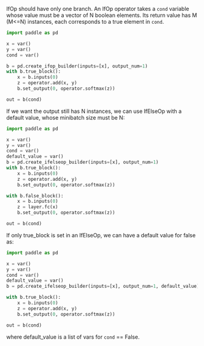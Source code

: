 IfOp should have only one branch. An IfOp operator takes a `cond` variable whose value must be a vector of N boolean elements. Its return value has M (M<=N) instances, each corresponds to a true element in `cond`.

```python
import paddle as pd

x = var()
y = var()
cond = var()

b = pd.create_ifop_builder(inputs=[x], output_num=1)
with b.true_block():
    x = b.inputs(0)
    z = operator.add(x, y)
    b.set_output(0, operator.softmax(z))

out = b(cond)
```

If we want the output still has N instances, we can use IfElseOp with a default value, whose minibatch size must be N:

```python
import paddle as pd

x = var()
y = var()
cond = var()
default_value = var()
b = pd.create_ifelseop_builder(inputs=[x], output_num=1)
with b.true_block():
    x = b.inputs(0)
    z = operator.add(x, y)
    b.set_output(0, operator.softmax(z))

with b.false_block():
    x = b.inputs(0)
    z = layer.fc(x)
    b.set_output(0, operator.softmax(z))

out = b(cond)
```

If only true_block is set in an IfElseOp, we can have a default value for false as:
```python
import paddle as pd

x = var()
y = var()
cond = var()
default_value = var()
b = pd.create_ifelseop_builder(inputs=[x], output_num=1, default_value)

with b.true_block():
    x = b.inputs(0)
    z = operator.add(x, y)
    b.set_output(0, operator.softmax(z))

out = b(cond)
```
where default_value is a list of vars for `cond` == False.
